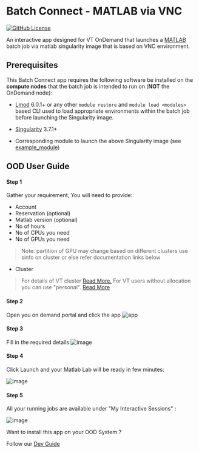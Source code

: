 # Batch Connect - MATLAB via VNC

[![GitHub License](https://img.shields.io/badge/license-MIT-green.svg)](https://opensource.org/licenses/MIT)

An interactive app designed for VT OnDemand that launches a [MATLAB] batch job via matlab singularity image that is based on VNC environment.

## Prerequisites

This Batch Connect app requires the following software be installed on the
**compute nodes** that the batch job is intended to run on (**NOT** the
OnDemand node):

- [Lmod] 6.0.1+ or any other `module restore` and `module load <modules>` based
  CLI used to load appropriate environments within the batch job before
  launching the Singularity image.

- [Singularity] 3.7.1+
- Corresponding module to launch the above Singularity image (see
  [example_module])

[MATLAB]: https://matlab.mathworks.com/
[Singularity]: http://singularity.lbl.gov/
[Lmod]: https://www.tacc.utexas.edu/research-development/tacc-projects/lmod
[example_module]: https://github.com/nickjer/singularity-rstudio/blob/master/example_module/

## OOD User Guide


#### Step 1 
Gather your requirement, You will need to provide: 
- Account
- Reservation (optional)
- Matlab version (optional)
- No of hours  
- No of CPUs you need
- No of GPUs you need

> Note: partition of GPU may change based on different clusters use sinfo on cluster or else refer documentation links below  
- Cluster
> For details of VT cluster [Read More.](https://arc-rtd.readthedocs.io/en/latest/resources/compute.html)
> For VT users without allocation you can use "personal". [Read More](https://arc-rtd.readthedocs.io/en/latest/usage/allocations.html#allocations)

#### Step 2 
Open you on demand portal and click the app
![app](https://user-images.githubusercontent.com/4628915/138606146-5d24312f-38d5-4d72-9302-b40738b8b87b.png)


#### Step 3 
Fill in the required details 
![image](https://user-images.githubusercontent.com/4628915/138606170-bdd126fd-7aa7-448d-9ac9-201fec27eb33.png)


#### Step 4 

Click Launch and your Matlab Lab will be ready in few minutes: 

![image](https://user-images.githubusercontent.com/4628915/138606222-c5ac5de6-9aa3-4bb6-a18d-00611d2d3dba.png)


#### Step 5 
All your running jobs are available under "My Interactive Sessions" :

![image](https://user-images.githubusercontent.com/4628915/138606662-31e419c8-5226-4cf8-893c-c9bd579f0130.png)


Want to install this app on your OOD System ? 

Follow our [Dev Guide](https://github.com/AdvancedResearchComputing/OnDemandApps/tree/main/bc_Vt_matlab_vnc/DevGuide.md)

